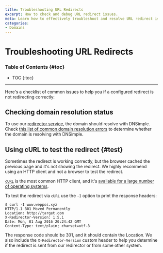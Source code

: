 ```yaml
---
title: Troubleshooting URL Redirects
excerpt: How to check and debug URL redirect issues.
meta: Learn how to effectively troubleshoot and resolve URL redirect issues with our comprehensive guide, ensuring your website redirects work seamlessly for users.
categories:
- Domains
---
```


# Troubleshooting URL Redirects

### Table of Contents {#toc}

* TOC
{:toc}

---

Here's a checklist of common issues to help you if a configured redirect is not redirecting correctly:


## Checking domain resolution status

To use our [redirector service](/articles/redirector), the domain should resolve with DNSimple. Check [this list of common domain resolution errors](/articles/domain-resolution-issues) to determine whether the domain is resolving with DNSimple.


## Using cURL to test the redirect {#test}

Sometimes the redirect is working correctly, but the browser cached the previous page and it's not showing the redirect. We highly recommend using an HTTP client and not a browser to test the redirect.

[`cURL`](https://curl.haxx.se/) is the most common HTTP client, and it's [available for a large number of operating systems](https://curl.haxx.se/download.html).

To test the redirect via `cURL` use the `-I` option to print the response headers:

```
$ curl -I www.weppos.xyz
HTTP/1.1 301 Moved Permanently
Location: http://target.com
X-Redirector-Version: 1.5.1
Date: Mon, 01 Aug 2016 20:24:42 GMT
Content-Type: text/plain; charset=utf-8
```

The response code should be 301, and it should contain the Location. We also include the `X-Redirector-Version` custom header to help you determine if the redirect is sent from our redirector or from some other system.
